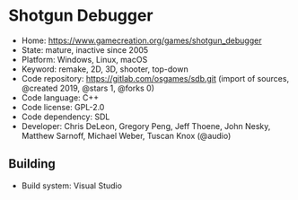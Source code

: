 # Shotgun Debugger

- Home: https://www.gamecreation.org/games/shotgun_debugger
- State: mature, inactive since 2005
- Platform: Windows, Linux, macOS
- Keyword: remake, 2D, 3D, shooter, top-down
- Code repository: https://gitlab.com/osgames/sdb.git (import of sources, @created 2019, @stars 1, @forks 0)
- Code language: C++
- Code license: GPL-2.0
- Code dependency: SDL
- Developer: Chris DeLeon, Gregory Peng, Jeff Thoene, John Nesky, Matthew Sarnoff, Michael Weber, Tuscan Knox (@audio)

## Building

- Build system: Visual Studio
